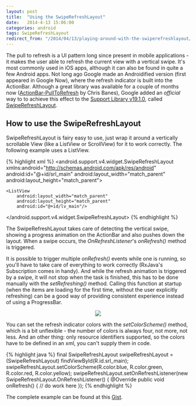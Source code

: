 ```yaml
---
layout: post
title:  "Using the SwipeRefreshLayout"
date:   2014-4-13 15:06:00
categories: android
tags: SwipeRefreshLayout
redirect_from: "/2014/04/13/playing-around-with-the-swiperefreshlayout/"
---
```

The pull to refresh is a UI pattern long since present in mobile applications - it makes the user able to refresh the current view with a vertical swipe. It's most commonly used in iOS apps, although it can also be found in quite a few Android apps. Not long ago Google made an Androidified version (first appeared in Google Now), where the refresh indicator is built into the ActionBar. Although a great library was available for a couple of months now ([ActionBar-PullToRefresh](https://github.com/chrisbanes/ActionBar-PullToRefresh) by Chris Banes), Google added an _official_ way to  to achieve this effect to the [Support Library v19.1.0](http://developer.android.com/tools/support-library/index.html), called [SwipeRefreshLayout](http://developer.android.com/reference/android/support/v4/widget/SwipeRefreshLayout.html).
<!-- more -->

## How to use the SwipeRefreshLayout

SwipeRefreshLayout is fairy easy to use, just wrap it around a vertically scrollable View (like a ListView or ScrollView) for it to work correctly. The following example uses a ListView.

{% highlight xml %}
<android.support.v4.widget.SwipeRefreshLayout
    xmlns:android="http://schemas.android.com/apk/res/android"
    android:id="@+id/srl_main"
    android:layout_width="match_parent"
    android:layout_height="match_parent">

    <ListView
        android:layout_width="match_parent"
        android:layout_height="match_parent"
        android:id="@+id/lv_main"/>

</android.support.v4.widget.SwipeRefreshLayout>
{% endhighlight %}

The SwipeRefreshLayout takes care of detecting the vertical swipe, showing a progress animation on the ActionBar and also pushes down the layout. When a swipe occurs, the _OnRefreshListener_'s _onRefresh()_ method is triggered.

It is possible to trigger multiple _onRefresh()_ events while one is running, so you'll have to take care of everything to work correctly (RxJava's Subscription comes in handy). And while the refresh animation is triggered by a swipe, it will not stop when the task is finished, this has to be done manually with the _setRefreshing()_ method. Calling this function at startup (when the items are loading for the first time, without the user explicitly refreshing) can be a good way of providing consistent experience instead of using a ProgressBar.

<p align="center">
    <img src="http://localhost:4000/img/post/swiperefreshlayout.gif" >
</p>

You can set the refresh indicator colors with the _setColorScheme()_ method, which is a bit unflexible - the number of colors is always four, not more, not less. And an other thing: only resource identifiers supported, so the colors have to be defined in an xml, you can't supply them in code. 

{% highlight java %}
final SwipeRefreshLayout swipeRefreshLayout = (SwipeRefreshLayout) findViewById(R.id.srl_main);
swipeRefreshLayout.setColorScheme(R.color.blue, R.color.green, R.color.red, R.color.yellow);
swipeRefreshLayout.setOnRefreshListener(new SwipeRefreshLayout.OnRefreshListener() {
    @Override
    public void onRefresh() {
    // do work here
    });
{% endhighlight %}

The complete example can be found at this [Gist](https://gist.github.com/andraskindler/10561762).
